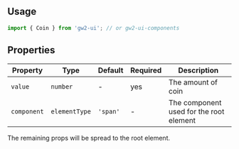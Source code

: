 ## Usage

```js
import { Coin } from 'gw2-ui'; // or gw2-ui-components
```

## Properties

| Property    | Type          | Default  | Required | Description                             |
| ----------- | ------------- | -------- | -------- | --------------------------------------- |
| `value`     | `number`      | -        | yes      | The amount of coin                      |
| `component` | `elementType` | `'span'` | -        | The component used for the root element |

The remaining props will be spread to the root element.
